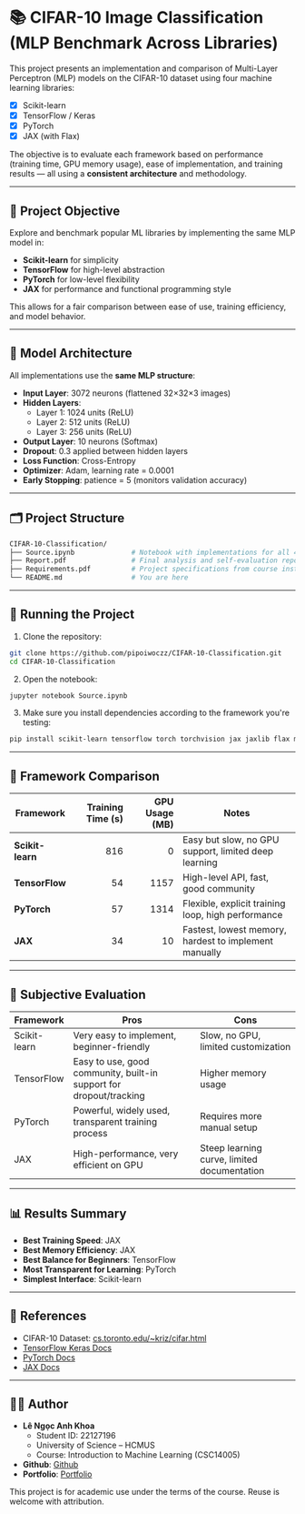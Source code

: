 # 📚 CIFAR-10 Image Classification (MLP Benchmark Across Libraries)

This project presents an implementation and comparison of Multi-Layer Perceptron (MLP) models on the CIFAR-10 dataset using four machine learning libraries:

- [x] Scikit-learn
- [x] TensorFlow / Keras
- [x] PyTorch
- [x] JAX (with Flax)

The objective is to evaluate each framework based on performance (training time, GPU memory usage), ease of implementation, and training results — all using a **consistent architecture** and methodology.

---

## 🎯 Project Objective

Explore and benchmark popular ML libraries by implementing the same MLP model in:

- **Scikit-learn** for simplicity
- **TensorFlow** for high-level abstraction
- **PyTorch** for low-level flexibility
- **JAX** for performance and functional programming style

This allows for a fair comparison between ease of use, training efficiency, and model behavior.

---

## 🧠 Model Architecture

All implementations use the **same MLP structure**:

- **Input Layer**: 3072 neurons (flattened 32×32×3 images)
- **Hidden Layers**:
  - Layer 1: 1024 units (ReLU)
  - Layer 2: 512 units (ReLU)
  - Layer 3: 256 units (ReLU)
- **Output Layer**: 10 neurons (Softmax)
- **Dropout**: 0.3 applied between hidden layers
- **Loss Function**: Cross-Entropy
- **Optimizer**: Adam, learning rate = 0.0001
- **Early Stopping**: patience = 5 (monitors validation accuracy)

---

## 🗂 Project Structure

```bash
CIFAR-10-Classification/
├── Source.ipynb              # Notebook with implementations for all 4 frameworks
├── Report.pdf                # Final analysis and self-evaluation report
├── Requirements.pdf          # Project specifications from course instructor
└── README.md                 # You are here
```

---

## 🏁 Running the Project

1. Clone the repository:

```bash
git clone https://github.com/pipoiwoczz/CIFAR-10-Classification.git
cd CIFAR-10-Classification
```

2. Open the notebook:

```bash
jupyter notebook Source.ipynb
```

3. Make sure you install dependencies according to the framework you're testing:

```bash
pip install scikit-learn tensorflow torch torchvision jax jaxlib flax matplotlib
```

---

## 🧪 Framework Comparison

| Framework     | Training Time (s) | GPU Usage (MB) | Notes                                                  |
|---------------|------------------:|----------------:|---------------------------------------------------------|
| **Scikit-learn** | 816              | 0               | Easy but slow, no GPU support, limited deep learning     |
| **TensorFlow**   | 54               | 1157            | High-level API, fast, good community                     |
| **PyTorch**      | 57               | 1314            | Flexible, explicit training loop, high performance       |
| **JAX**          | 34               | 10              | Fastest, lowest memory, hardest to implement manually    |

---

## 📝 Subjective Evaluation

| Framework     | Pros                                                                 | Cons                                        |
|---------------|----------------------------------------------------------------------|---------------------------------------------|
| Scikit-learn  | Very easy to implement, beginner-friendly                            | Slow, no GPU, limited customization          |
| TensorFlow    | Easy to use, good community, built-in support for dropout/tracking   | Higher memory usage                          |
| PyTorch       | Powerful, widely used, transparent training process                  | Requires more manual setup                   |
| JAX           | High-performance, very efficient on GPU                              | Steep learning curve, limited documentation  |

---

## 📊 Results Summary

- **Best Training Speed**: JAX  
- **Best Memory Efficiency**: JAX  
- **Best Balance for Beginners**: TensorFlow  
- **Most Transparent for Learning**: PyTorch  
- **Simplest Interface**: Scikit-learn  

---

## 📌 References

- CIFAR-10 Dataset: [cs.toronto.edu/~kriz/cifar.html](https://www.cs.toronto.edu/~kriz/cifar.html)
- [TensorFlow Keras Docs](https://www.tensorflow.org/api_docs/python/tf/keras)
- [PyTorch Docs](https://pytorch.org/docs/stable/generated/torch.nn.Sequential.html)
- [JAX Docs](https://jax.readthedocs.io/en/latest/notebooks/Neural_Network_and_Data_Loading.html)

---

## 👨‍🎓 Author
- **Lê Ngọc Anh Khoa**  
  - Student ID: 22127196  
  - University of Science – HCMUS  
  - Course: Introduction to Machine Learning (CSC14005)
- **Github**: [Github](https://github.com/pipoiwoczz)
- **Portfolio**: [Portfolio](https://pipoiwoczz.vercel.app/)

This project is for academic use under the terms of the course. Reuse is welcome with attribution.
